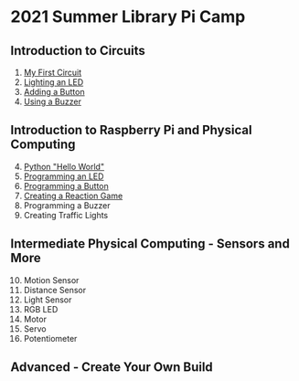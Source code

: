 # 2021 Summer Library Pi Camp

## Introduction to Circuits 
1. [My First Circuit](https://github.com/jetbotml/2021SummerLibrary/tree/main/01_MyFirstCircuit)
2. [Lighting an LED](https://github.com/jetbotml/2021SummerLibrary/tree/main/02_Lighting_an_LED)
3. [Adding a Button](https://github.com/jetbotml/2021SummerLibrary/tree/main/03_Adding_a_Button)
4. [Using a Buzzer](https://github.com/jetbotml/2021SummerLibrary/tree/main/04_Using_a_Buzzer)

## Introduction to Raspberry Pi and Physical Computing
4. [Python "Hello World"](https://github.com/jetbotml/2021SummerLibrary/tree/main/04_Python)
5. [Programming an LED](https://github.com/jetbotml/2021SummerLibrary/tree/main/05_Programming_an_LED)
6. [Programming a Button](https://github.com/jetbotml/2021SummerLibrary/tree/main/06_Programming_a_Button)
7. [Creating a Reaction Game](https://github.com/jetbotml/2021SummerLibrary/tree/main/07_Creating_a_Reaction_Game)
8. Programming a Buzzer
9. Creating Traffic Lights

## Intermediate Physical Computing - Sensors and More
10. Motion Sensor
11. Distance Sensor
12. Light Sensor
13. RGB LED
14. Motor
15. Servo
16. Potentiometer

## Advanced - Create Your Own Build
